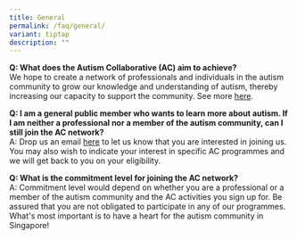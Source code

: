 ```yaml
---
title: General
permalink: /faq/general/
variant: tiptap
description: ""
---
```

<p><strong>Q: What does the Autism Collaborative (AC) aim to achieve? </strong>
<br>We hope to create a network of professionals and individuals in the autism
community to grow our knowledge and understanding of autism, thereby increasing
our capacity to support the community. See more <a href="https://asdcollaborative.sg/about-us/who-we-are/" rel="noopener nofollow" target="_blank">here</a>.</p>
<p><strong>Q: I am a general public member who wants to learn more about autism. If I am neither a professional nor a member of the autism community, can I still join the AC network? </strong>
<br>A: Drop us an email <a href="https://www.asdcollaborative.sg/contact-us/" rel="noopener nofollow" target="_blank">here</a> to
let us know that you are interested in joining us. You may also wish to
indicate your interest in specific AC programmes and we will get back to
you on your eligibility.</p>
<p><strong>Q: What is the commitment level for joining the AC network? </strong>
<br>A: Commitment level would depend on whether you are a professional or
a member of the autism community and the AC activities you sign up for.
Be assured that you are not obligated to participate in any of our programmes.
What's most important is to have a heart for the autism community in Singapore!</p>
<p></p>